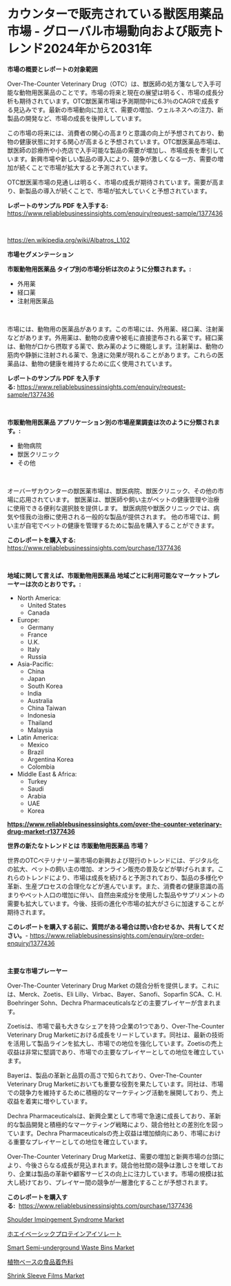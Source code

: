 <p><h1>カウンターで販売されている獣医用薬品市場 - グローバル市場動向および販売トレンド2024年から2031年</h1></p><p><strong>市場の概要とレポートの対象範囲</strong></p>
<p><p>Over-The-Counter Veterinary Drug（OTC）は、獣医師の処方箋なしで入手可能な動物用医薬品のことです。市場の将来と現在の展望は明るく、市場の成長分析も期待されています。OTC獣医薬市場は予測期間中に6.3％のCAGRで成長する見込みです。最新の市場動向に加えて、需要の増加、ウェルネスへの注力、新製品の開発など、市場の成長を後押ししています。</p><p>この市場の将来には、消費者の関心の高まりと意識の向上が予想されており、動物の健康状態に対する関心が高まると予想されています。OTC獣医薬品市場は、獣医師の診療所や小売店で入手可能な製品の需要が増加し、市場成長を牽引しています。新興市場や新しい製品の導入により、競争が激しくなる一方、需要の増加が続くことで市場が拡大すると予測されています。</p><p>OTC獣医薬市場の見通しは明るく、市場の成長が期待されています。需要が高まり、新製品の導入が続くことで、市場が拡大していくと予想されています。</p></p>
<p><strong>レポートのサンプル PDF を入手する:</strong> <a href="https://www.reliablebusinessinsights.com/enquiry/request-sample/1377436">https://www.reliablebusinessinsights.com/enquiry/request-sample/1377436</a></p>
<p>&nbsp;</p>
<p><a href="https://en.wikipedia.org/wiki/Albatros_L102">https://en.wikipedia.org/wiki/Albatros_L102</a></p>
<p><strong>市場セグメンテーション</strong></p>
<p><strong>市販動物用医薬品 タイプ別の市場分析は次のように分類されます。:</strong></p>
<p><ul><li>外用薬</li><li>経口薬</li><li>注射用医薬品</li></ul></p>
<p>&nbsp;</p>
<p><p>市場には、動物用の医薬品があります。この市場には、外用薬、経口薬、注射薬などがあります。外用薬は、動物の皮膚や被毛に直接塗布される薬です。経口薬は、動物が口から摂取する薬で、飲み薬のように機能します。注射薬は、動物の筋肉や静脈に注射される薬で、急速に効果が現れることがあります。これらの医薬品は、動物の健康を維持するために広く使用されています。</p></p>
<p><strong>レポートのサンプル PDF を入手する:</strong>&nbsp;<a href="https://www.reliablebusinessinsights.com/enquiry/request-sample/1377436">https://www.reliablebusinessinsights.com/enquiry/request-sample/1377436</a></p>
<p>&nbsp;</p>
<p><strong> 市販動物用医薬品 アプリケーション別の市場産業調査は次のように分類されます。:</strong></p>
<p><ul><li>動物病院</li><li>獣医クリニック</li><li>その他</li></ul></p>
<p>&nbsp;</p>
<p><p>オーバーザカウンターの獣医薬市場は、獣医病院、獣医クリニック、その他の市場に応用されています。 獣医薬は、獣医師や飼い主がペットの健康管理や治療に使用できる便利な選択肢を提供します。 獣医病院や獣医クリニックでは、病気や怪我の治療に使用される一般的な製品が提供されます。 他の市場では、飼い主が自宅でペットの健康を管理するために製品を購入することができます。</p></p>
<p><strong>このレポートを購入する:</strong>&nbsp; <a href="https://www.reliablebusinessinsights.com/purchase/1377436">https://www.reliablebusinessinsights.com/purchase/1377436</a></p>
<p>&nbsp;</p>
<p><strong>地域に関して言えば、市販動物用医薬品 地域ごとに利用可能なマーケットプレーヤーは次のとおりです。:</strong></p>
<p><ul>
    <li>
        North America:
        <ul>
            <li>United States</li>
            <li>Canada</li>
        </ul>
    </li>
    <li>
        Europe:
        <ul>
            <li>Germany</li>
            <li>France</li>
            <li>U.K.</li>
            <li>Italy</li>
            <li>Russia</li>
        </ul>
    </li>
    <li>
        Asia-Pacific:
        <ul>
            <li>China</li>
            <li>Japan</li>
            <li>South Korea</li>
            <li>India</li>
            <li>Australia</li>
            <li>China Taiwan</li>
            <li>Indonesia</li>
            <li>Thailand</li>
            <li>Malaysia</li>
        </ul>
    </li>
    <li>
        Latin America:
        <ul>
            <li>Mexico</li>
            <li>Brazil</li>
            <li>Argentina Korea</li>
            <li>Colombia</li>
        </ul>
    </li>
    <li>
        Middle East & Africa:
        <ul>
            <li>Turkey</li>
            <li>Saudi</li>
            <li>Arabia</li>
            <li>UAE</li>
            <li>Korea</li>
        </ul>
    </li>
    </ul></p>
<p><strong><a href="https://www.reliablebusinessinsights.com/over-the-counter-veterinary-drug-market-r1377436">https://www.reliablebusinessinsights.com/over-the-counter-veterinary-drug-market-r1377436</a></strong>&nbsp;</p>
<p><strong>世界の新たなトレンドとは 市販動物用医薬品 市場？</strong></p>
<p><p>世界のOTCベテリナリー薬市場の新興および現行のトレンドには、デジタル化の拡大、ペットの飼い主の増加、オンライン販売の普及などが挙げられます。これらのトレンドにより、市場は成長を続けると予測されており、製品の多様化や革新、生産プロセスの合理化などが進んでいます。また、消費者の健康意識の高まりやペット人口の増加に伴い、自然由来成分を使用した製品やサプリメントの需要も拡大しています。今後、技術の進化や市場の拡大がさらに加速することが期待されます。</p></p>
<p><strong>このレポートを購入する前に、質問がある場合は問い合わせるか、共有してください。</strong>- <a href="https://www.reliablebusinessinsights.com/enquiry/pre-order-enquiry/1377436">https://www.reliablebusinessinsights.com/enquiry/pre-order-enquiry/1377436</a></p>
<p>&nbsp;</p>
<p><strong>主要な市場プレーヤー</strong></p>
<p><p>Over-The-Counter Veterinary Drug Market の競合分析を提供します。これには、Merck、Zoetis、Eli Lilly、Virbac、Bayer、Sanofi、Soparfin SCA、C. H. Boehringer Sohn、Dechra Pharmaceuticalsなどの主要プレイヤーが含まれます。</p><p>Zoetisは、市場で最も大きなシェアを持つ企業の1つであり、Over-The-Counter Veterinary Drug Marketにおける成長をリードしています。同社は、最新の技術を活用して製品ラインを拡大し、市場での地位を強化しています。Zoetisの売上収益は非常に堅調であり、市場での主要なプレイヤーとしての地位を確立しています。</p><p>Bayerは、製品の革新と品質の高さで知られており、Over-The-Counter Veterinary Drug Marketにおいても重要な役割を果たしています。同社は、市場での競争力を維持するために積極的なマーケティング活動を展開しており、売上収益を着実に増やしています。</p><p>Dechra Pharmaceuticalsは、新興企業として市場で急速に成長しており、革新的な製品開発と積極的なマーケティング戦略により、競合他社との差別化を図っています。Dechra Pharmaceuticalsの売上収益は増加傾向にあり、市場における重要なプレイヤーとしての地位を確立しています。</p><p>Over-The-Counter Veterinary Drug Marketは、需要の増加と新興市場の台頭により、今後さらなる成長が見込まれます。競合他社間の競争は激しさを増しており、企業は製品の革新や顧客サービスの向上に注力しています。市場の規模は拡大し続けており、プレイヤー間の競争が一層激化することが予想されます。</p></p>
<p><strong>このレポートを購入する:</strong>&nbsp;&nbsp;<a href="https://www.reliablebusinessinsights.com/purchase/1377436">https://www.reliablebusinessinsights.com/purchase/1377436</a></p>
<p><p><a href="https://github.com/yazulaeha/Market-Research-Report-List-1/blob/main/shoulder-impingement-syndrome-market.md">Shoulder Impingement Syndrome Market</a></p><p><a href="https://github.com/zjkmgcs938405/Market-Research-Report-List-3/blob/main/1513479171718.md">ホエイベーシックプロテインアイソレート</a></p><p><a href="https://issuu.com/reportprime-2/docs/smart-semi-underground-waste-bins-market-size-2030">Smart Semi-underground Waste Bins Market</a></p><p><a href="https://github.com/roulaayoub-saad/Market-Research-Report-List-2/blob/main/5212949171719.md">植物ベースの食品着色料</a></p><p><a href="https://www.linkedin.com/pulse/evaluating-global-shrink-sleeve-films-market-trends-growth-mmv7f?trackingId=f58cuN1tx0v6bsdeXDIhEQ%3D%3D">Shrink Sleeve Films Market</a></p></p>